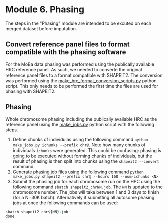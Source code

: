 # Module 6. Phasing

The steps in the &quot;Phasing&quot; module are intended to be excuted on each merged dataset before imputation.

## Convert reference panel files to format compatible with the phasing software
For the MoBa data phasing was performed using the publically available HRC reference panel. As such, we needed to converte the original reference panel files to a format compatible with SHAPEIT2. The conversion was performed using the [make_hrc_format_conversion_scripts.py](https://github.com/psychgen/MoBaPsychGen-QC-pipeline/blob/main/scripts/qc_modules/make_hrc_format_conversion_scripts.py) python script. This only needs to be performed the first time the files are used for phasing with SHAPEIT2.

## Phasing
Whole chromosome phasing including the publically available HRC as the reference panel using the [make_jobs.py](https://github.com/psychgen/MoBaPsychGen-QC-pipeline/blob/main/scripts/qc_modules/make_jobs.py) python script with the following steps.
1. Define chunks of individulas using the following command ``python make_jobs.py ichunks --prefix chr@``.
Note how many chunks of individuals `ichunks` were generated. This could be confusing: phasing is going to be executed without forming chunks of individuals, but the result of phasing is then split into chunks using the `shapeit2 --convert` command.
2. Generate phasing job files using the following command ``python make_jobs.py shapeit2 --prefix chr@ --hours 168 --num-ichunks <N>``
3. Submit the phasing job for each chromosome run on the HPC using the following command ``sbatch shapeit2_chrNN.job``. The `NN` is updated to the chromosome number. The jobs will take between 1 and 3 days to finish (for a N=30K batch). Alternatively if submitting all autosome phasing jobs at once the following commands can be used:
```for ((NN=1; NN<=22; NN++)); do
sbatch shapeit2_chr${NN}.job  
done
```
